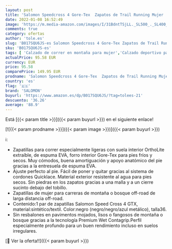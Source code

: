 ```yaml
---
layout: post
title: 'Salomon Speedcross 4 Gore-Tex  Zapatos de Trail Running Mujer  Black/Black/Metallic Bubble Blue  39 1/3 EU'
date: 2022-01-08 16:52:49
image: 'https://m.media-amazon.com/images/I/31BdntTSjLL._SL500_._SL400_.jpg'
comments: true
category: ofertas
author: 'tole.es'
slug: 'B017SQU6JS-es Salomon Speedcross 4 Gore-Tex Zapatos de Trail Running...'
sku: 'B017SQU6JS-es'
tags: [ 'Calzado de correr en montaña para mujer','Calzado deportivo para mujer','Calzados de running para mujer','Zapatillas y calzado deportivo para mujer','Zapatos','Zapatos para mujer','Zapatos y complementos','salomon','zapatos', ]
actualPrice: 95.58 EUR
currency: EUR
price: 95.58
comparePrice: 149.95 EUR
prodname: 'Salomon Speedcross 4 Gore-Tex  Zapatos de Trail Running Mujer  Black/Black/Metallic Bubble Blue  39 1/3 EU'
country: 'es'
flag: '🇪🇸'
brand: 'SALOMON'
buyurl: 'https://www.amazon.es/dp/B017SQU6JS/?tag=tolees-21'
descuento: '36.26'
average: '88.9'
---
```


Está [{{< param title >}}]({{< param buyurl >}}) en el siguiente enlace!

[![{{< param prodname >}}]({{< param image >}})]({{< param buyurl >}})

ℹ️:

- Zapatillas para correr especialmente ligeras con suela interior OrthoLite extraíble, de espuma EVA, forro interior Gore-Tex para pies fríos y secos. Muy cómodos, buena amortiguación y apoyo anatómico del pie gracias a la entresuela de espuma EVA.
- Ajuste perfecto al pie. Fácil de poner y quitar gracias al sistema de cordones Quicklace. Material exterior resistente al agua para pies secos. Sin piedras en los zapatos gracias a una malla y a un cierre sucinto debajo del tobillo.
- Zapatillas de mujer para carreras de montaña o bosque off-road de larga distancia off-road.
- Contenido:1 par de zapatillas Salomon Speed Cross 4 GTX, material:sintético/textil. Color:negro (negro/negro/azul metálico), talla36.
- Sin resbalones en pavimentos mojados, lisos o fangosos de montaña o bosque gracias a la tecnología Premium Wet Contagrip.Perfil especialmente profundo para un buen rendimiento incluso en suelos irregulares.

[🛒 Ver la oferta!!]({{< param buyurl >}})
